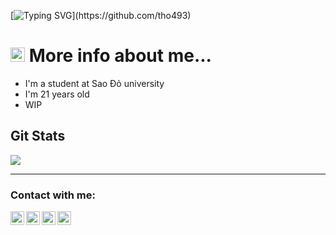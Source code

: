 [![Typing SVG](https://readme-typing-svg.herokuapp.com?color=%2313EAF7&size=23&center=true&lines=Hi+there%2CI'm+tho493!;Welcome+to+my+Github!)](https://github.com/tho493)

# <img src="https://media0.giphy.com/media/l0JM83bF1jbRsTnNu/giphy.gif" width="23"> More info about me...

- I'm a student at Sao Đỏ university
- I'm 21 years old
- WIP

## Git Stats

<img src="https://github-readme-stats.vercel.app/api?username=tho493&&show_icons=true">

---

### Contact with me:

[<img align="left" alt="tho493 | Facebook" width="22px" src="https://cdn.jsdelivr.net/npm/simple-icons@v3/icons/facebook.svg" />][facebook]
[<img align="left" alt="tho_493 | Instagram" width="22px" src="https://cdn.jsdelivr.net/npm/simple-icons@v3/icons/instagram.svg" />][instagram]
[<img align="left" alt="tho_493 | Telegram" width="22px" src="https://cdn.jsdelivr.net/npm/simple-icons@v3/icons/telegram.svg" />][telegram]
[<img align="left" alt="chitho040903@gmail.com | gmail" width="22px" src="https://cdn.jsdelivr.net/npm/simple-icons@v3/icons/gmail.svg" />][gmail]

[instagram]: https://www.instagram.com/tho_493
[facebook]: https://www.facebook.com/tho493
[telegram]: https://t.me/tho43
[gmail]: mailto:chitho040903@gmail.com
